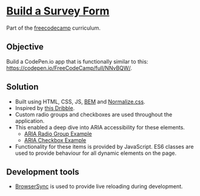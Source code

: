 # [Build a Survey Form](https://learn.freecodecamp.org/responsive-web-design/responsive-web-design-projects/build-a-survey-form)

Part of the [freecodecamp](https://www.freecodecamp.com) curriculum.

## Objective

Build a CodePen.io app that is functionally similar to this: https://codepen.io/FreeCodeCamp/full/NNvBQW/.

## Solution

* Built using HTML, CSS, JS, [BEM](http://getbem.com/) and [Normalize.css](https://necolas.github.io/normalize.css/).
* Inspired by [this Dribble](https://dribbble.com/shots/3963594-Form-builder-application).
* Custom radio groups and checkboxes are used throughout the application.
* This enabled a deep dive into ARIA accessibility for these elements.
  * [ARIA Radio Group Example](https://www.w3.org/TR/wai-aria-practices-1.1/examples/radio/radio-1/radio-1.html)
  * [ARIA Checkbox Example](https://www.w3.org/TR/wai-aria-practices-1.1/examples/checkbox/checkbox-1/checkbox-1.html)
* Functionality for these items is provided by JavaScript. ES6 classes are used to provide behaviour for all dynamic elements on the page.

## Development tools

* [BrowserSync](https://github.com/Browsersync/browser-sync) is used to provide live reloading during development.
